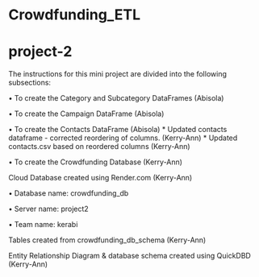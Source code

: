 # Crowdfunding_ETL
# project-2

The instructions for this mini project are divided into the following subsections:

•	To create the Category and Subcategory DataFrames (Abisola)

•	To create the Campaign DataFrame (Abisola)

•	To create the Contacts DataFrame (Abisola)
    * Updated contacts dataframe - corrected reordering of columns. (Kerry-Ann)
    * Updated contacts.csv based on reordered columns (Kerry-Ann)

•	To create the Crowdfunding Database (Kerry-Ann)


Cloud Database created using Render.com (Kerry-Ann)

•	Database name: crowdfunding_db

•	Server name: project2

•	Team name: kerabi


Tables created from crowdfunding_db_schema (Kerry-Ann)


Entity Relationship Diagram & database schema created using QuickDBD (Kerry-Ann)



